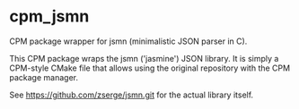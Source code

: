 # cpm_jsmn

CPM package wrapper for jsmn (minimalistic JSON parser in C).

This CPM package wraps the jsmn ('jasmine') JSON library.
It is simply a CPM-style CMake file that allows using the original repository with the CPM package manager.

See https://github.com/zserge/jsmn.git for the actual library itself.
